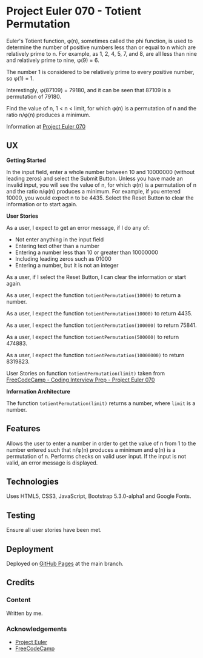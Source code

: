 # Project Euler 070 - Totient Permutation

Euler's Totient function, &phi;(n), sometimes called the phi function, is used to determine the number of positive numbers less than or equal to n which are relatively prime to n.  For example, as 1, 2, 4, 5, 7, and 8, are all less than nine and relatively prime to nine, &phi;(9) = 6.

The number 1 is considered to be relatively prime to every positive number, so &phi;(1) = 1.

Interestingly, &phi;(87109) = 79180, and it can be seen that 87109 is a permutation of 79180.

Find the value of n, 1 &lt; n &lt; limit, for which &phi;(n) is a permutation of n and the ratio n/&phi;(n) produces a minimum.

Information at [Project Euler 070](https://projecteuler.net/problem=70)

## UX

**Getting Started**

In the input field, enter a whole number between 10 and 10000000 (without leading zeros) and select the Submit Button.  Unless you have made an invalid input, you will see the value of n, for which &phi;(n) is a permutation of n and the ratio n/&phi;(n) produces a minimum.  For example, if you entered 10000, you would expect n to be 4435.  Select the Reset Button to clear the information or to start again.

**User Stories**

As a user, I expect to get an error message, if I do any of:

- Not enter anything in the input field
- Entering text other than a number
- Entering a number less than 10 or greater than 10000000
- Including leading zeros such as 01000
- Entering a number, but it is not an integer

As a user, if I select the Reset Button, I can clear the information or start again.

As a user, I expect the function `totientPermutation(10000)` to return a number.

As a user, I expect the function `totientPermutation(10000)` to return 4435.

As a user, I expect the function `totientPermutation(100000)` to return 75841.

As a user, I expect the function `totientPermutation(500000)` to return 474883.

As a user, I expect the function `totientPermutation(10000000)` to return 8319823.

User Stories on function `totientPermutation(limit)` taken from [FreeCodeCamp - Coding Interview Prep - Project Euler 070](https://www.freecodecamp.org/learn/coding-interview-prep/project-euler/problem-70-totient-permutation)

**Information Architecture**

The function `totientPermutation(limit)` returns a number, where `limit` is a number.

## Features

Allows the user to enter a number in order to get the value of n from 1 to the number entered such that n/&phi;(n) produces a minimum and &phi;(n) is a permutation of n.  Performs checks on valid user input.  If the input is not valid, an error message is displayed.

## Technologies

Uses HTML5, CSS3, JavaScript, Bootstrap 5.3.0-alpha1 and Google Fonts.

## Testing

Ensure all user stories have been met.

## Deployment

Deployed on [GitHub Pages](https://derektypist.github.io/project-euler-070) at the main branch.

## Credits

### Content

Written by me.

### Acknowledgements

- [Project Euler](https://projecteuler.net)
- [FreeCodeCamp](https://www.freecodecamp.org)